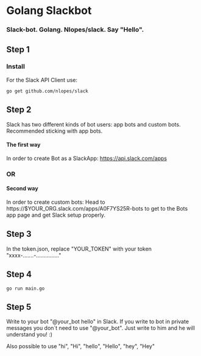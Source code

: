 # Golang Slackbot

### Slack-bot. Golang. Nlopes/slack. Say "Hello".

## Step 1

### Install
For the Slack API Client use:
```
go get github.com/nlopes/slack
```

## Step 2

Slack has two different kinds of bot users: app bots and custom bots.
Recommended sticking with app bots.
#### The first way
In order to create Bot as a SlackApp:
https://api.slack.com/apps
### OR
#### Second way
In order to create custom bots:
Head to https://$YOUR_ORG.slack.com/apps/A0F7YS25R-bots to get to the Bots app page and get Slack setup properly.

## Step 3

In the token.json, replace "YOUR_TOKEN" with your token "xxxx-.......-..............."

## Step 4

```
go run main.go
```

## Step 5
Write to your bot "@your_bot hello" in Slack.
If you write to bot in private messages you don`t need to use "@your_bot".
Just write to him and he will understand you! :)

Also possible to use "hi", "Hi", "hello", "Hello", "hey", "Hey"